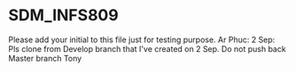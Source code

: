# SDM_INFS809
Please add your initial to this file just for testing purpose.
Ar
Phuc: 2 Sep: Pls clone from Develop branch that I've created on 2 Sep. Do not push back Master branch
Tony
